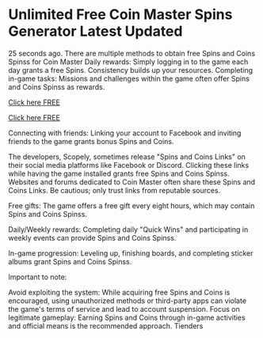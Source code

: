 # Unlimited Free Coin Master Spins Generator Latest Updated

25 seconds ago. There are multiple methods to obtain free Spins and Coins Spinss for Coin Master Daily rewards: Simply logging in to the game each day grants a free Spins. Consistency builds up your resources. Completing in-game tasks: Missions and challenges within the game often offer Spins and Coins Spinss as rewards.

[Click here FREE](https://appbitly.com/coin-master-new)

[Click here FREE](https://appbitly.com/coin-master-new)

Connecting with friends: Linking your account to Facebook and inviting friends to the game grants bonus Spins and Coins.


The developers, Scopely, sometimes release "Spins and Coins Links" on their social media platforms like Facebook or Discord. Clicking these links while having the game installed grants free Spins and Coins Spinss. Websites and forums dedicated to Coin Master often share these Spins and Coins Links. Be cautious; only trust links from reputable sources.


Free gifts: The game offers a free gift every eight hours, which may contain Spins and Coins Spinss.

Daily/Weekly rewards: Completing daily "Quick Wins" and participating in weekly events can provide Spins and Coins Spinss.

In-game progression: Leveling up, finishing boards, and completing sticker albums grant Spins and Coins Spinss.

Important to note:

Avoid exploiting the system: While acquiring free Spins and Coins is encouraged, using unauthorized methods or third-party apps can violate the game's terms of service and lead to account suspension.
Focus on legitimate gameplay: Earning Spins and Coins through in-game activities and official means is the recommended approach. Tienders
